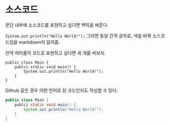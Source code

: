 # 소스코드

문단 내부에 소스코드를 표현하고 싶다면 백틱을 써준다.

`System.out.println("Hello World!");` 그러면 동일 간격 글자로, 색을 바꿔 소스코드임을 markdown이 알려줌.

만약 여러줄의 코드로 표현하고 싶다면 세 개를 써보자.

```
public class Main {
    publci static void main() {
        System.out.println("Hello World!");
    }
}
```

Github 같은 경우 어떤 언어로 된 코드인지도 작성할 수 있다.

```java
public class Main {
    publci static void main() {
        System.out.println("Hello World!");
    }
}
```